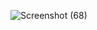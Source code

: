 ![Screenshot (68)](https://github.com/user-attachments/assets/29644fc6-0bd6-47c3-a111-b955058844d8)
